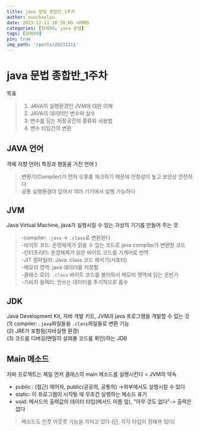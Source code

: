 ```yaml
---
title: java 문법 종합반_1주차
author: eunchaelyu
date: 2023-12-11 10:30:00 +0900
categories: [항해99, java 문법]
tags: [항해99]
pin: true
img_path: '/posts/20231211'
---
```


# java 문법 종합반_1주차    
  목표
> 1. JAVA의 실행환경인 JVM에 대한 이해  
> 2. JAVA의 데이터인 변수와 상수  
> 3. 변수를 담는 저장공간의 종류와 사용법  
> 4. 변수 타입간의 변환  

## JAVA 언어  
  객체 지향 언어( 특징과 행동을 가진 언어 )    
> 변환기(Compiler)가 먼저 오류를 체크하기 때문에 안정성이 높고 보안상 안전하다    
> 공통 실행환경이 있어서 여러 기기에서 실행 가능하다    

## JVM
  Java Virtual Machine, java가 실행시킬 수 있는 가상의 기기를 만들어 주는 것  
> -compiler:  ``.java`` -> ``.class``로 변환한다  
> -바이트 코드: 운영체제가 읽을 수 있는 코드로 java compiler가 변환한 코드  
> -인터프리터: 운영체제가 읽은 바이트 코드를 기계어로 번역  
> -JIT 컴파일러: Java .class 코드 해석기(서포터)  
> -메모리 영역: java 데이터를 저장함  
> -클래스 로더: ``.class`` 바이트 코드를 불러와서 메모리 영역에 담는 운반기  
> -가비지 컬렉터: 안쓰는 데이터를 주기적으로 흡수  

## JDK
  Java Development Kit, 자바 개발 키트, JVM과 java 프로그램을 개발할 수 있는 것  
(1) compiler: ``.java``파일들을 ``.class``파일들로 변환 기능  
(2) JRE가 포함됨(자바실행 환경)  
(3) 코드를 디버깅(면밀히 살펴볼 코드를 확인)하는 JDB

## Main 메소드
  자바 프로젝트는 제일 먼저 클래스의 main 메소드를 실행시킨다 = JVM의 약속

- public : (접근) 제어자, public(공공의, 공통의) ->외부에서도 실행시킬 수 있다  
- static: 이 프로그램이 시작될 때 무조건 실행하는 메소드 표기  
- void: 메서드의 출력값의 데이터 타입(메서드 이름 앞), "아무 것도 없다"-> 출력은 없다

> 메소드도 인풋 아웃풋 기능을 가지고 있다 (단, 각각 타입이 정해져 있다)

 

 
